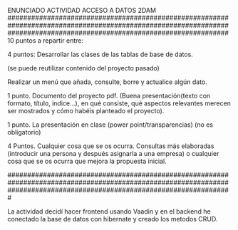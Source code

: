 ENUNCIADO ACTIVIDAD ACCESO A DATOS 2DAM
########################################################################################################################################################################
10 puntos a repartir entre:

4 puntos: Desarrollar las clases de las tablas de base de datos.

(se puede reutilizar contenido del proyecto pasado)

Realizar un menú que añada, consulte, borre y actualice algún dato.

1 punto. Documento del proyecto pdf. (Buena presentación(texto con formato, título, indice...), en qué consiste, qué aspectos relevantes merecen ser mostrados y cómo habéis planteado el proyecto).

1 punto. La presentación en clase (power point/transparencias) (no es obligatorio)

4 Puntos. Cualquier cosa que se os ocurra. Consultas más elaboradas (introducir una persona y después asignarla a una empresa) o cualquier cosa que se os ocurra que mejora la propuesta inicial.

#########################################################################################################################################################################

La actividad decidí hacer frontend usando Vaadin y en el backend he conectado la base de datos con hibernate y creado los metodos CRUD.
